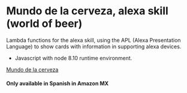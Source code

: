 
# Mundo de la cerveza, alexa skill (world of beer)

Lambda functions for the alexa skill, using the APL (Alexa Presentation Language) to show cards with information in supporting alexa devices.

* Javascript with node 8.10 runtime environment.

[Mundo de la cerveza](https://www.amazon.com.mx/nevermindXD-Mundo-de-la-cerveza/dp/B07S8D1442/ref=sr_1_4?fst=as%3Aoff&qid=1563465390&rnid=17553255011&s=alexa-skills&sr=1-4)
#### Only available in Spanish in Amazon MX